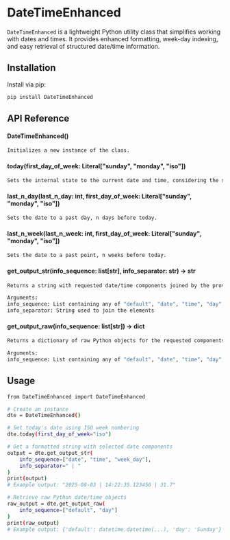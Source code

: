 # DateTimeEnhanced

`DateTimeEnhanced` is a lightweight Python utility class that simplifies working with dates and times. It provides enhanced formatting, week-day indexing, and easy retrieval of structured date/time information.

## Installation

Install via pip:

```bash
pip install DateTimeEnhanced
```

## API Reference
#### DateTimeEnhanced()
```bash
Initializes a new instance of the class.
```
#### today(first_day_of_week: Literal["sunday", "monday", "iso"])
```bash
Sets the internal state to the current date and time, considering the specified start of the week.
```
#### last_n_day(last_n_day: int, first_day_of_week: Literal["sunday", "monday", "iso"])
```bash
Sets the date to a past day, n days before today.
```
#### last_n_week(last_n_week: int, first_day_of_week: Literal["sunday", "monday", "iso"])
``` bash
Sets the date to a past point, n weeks before today.
```
#### get_output_str(info_sequence: list[str], info_separator: str) -> str
``` bash
Returns a string with requested date/time components joined by the provided separator.

Arguments:
info_sequence: List containing any of "default", "date", "time", "day", "week_day"
info_separator: String used to join the elements
```
#### get_output_raw(info_sequence: list[str]) -> dict
```bash
Returns a dictionary of raw Python objects for the requested components.

Arguments:
info_sequence: List containing any of "default", "date", "time", "day", "week_day"
```
## Usage
```bash
from DateTimeEnhanced import DateTimeEnhanced

# Create an instance
dte = DateTimeEnhanced()

# Set today's date using ISO week numbering
dte.today(first_day_of_week="iso")

# Get a formatted string with selected date components
output = dte.get_output_str(
    info_sequence=["date", "time", "week_day"],
    info_separator=" | "
)
print(output)
# Example output: "2025-08-03 | 14:22:35.123456 | 31.7"

# Retrieve raw Python date/time objects
raw_output = dte.get_output_raw(
    info_sequence=["default", "day"]
)
print(raw_output)
# Example output: {'default': datetime.datetime(...), 'day': 'Sunday'}
```
